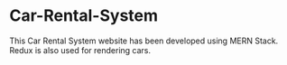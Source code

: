 # Car-Rental-System
This Car Rental System website has been developed using MERN Stack. Redux is also used for rendering  cars.
